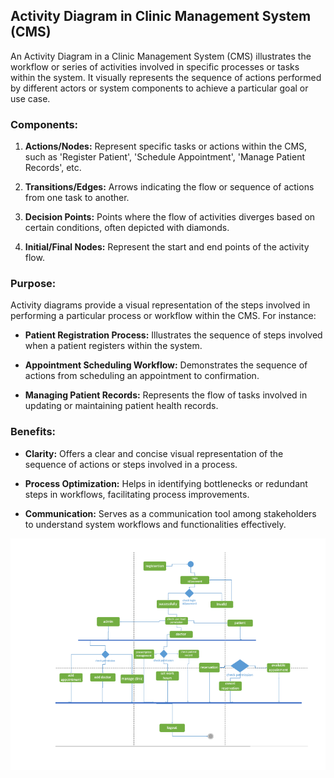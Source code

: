 ## Activity Diagram in Clinic Management System (CMS)

An Activity Diagram in a Clinic Management System (CMS) illustrates the workflow or series of activities involved in specific processes or tasks within the system. It visually represents the sequence of actions performed by different actors or system components to achieve a particular goal or use case.

### Components:

1. **Actions/Nodes:** Represent specific tasks or actions within the CMS, such as 'Register Patient', 'Schedule Appointment', 'Manage Patient Records', etc.
  
2. **Transitions/Edges:** Arrows indicating the flow or sequence of actions from one task to another.
  
3. **Decision Points:** Points where the flow of activities diverges based on certain conditions, often depicted with diamonds.
  
4. **Initial/Final Nodes:** Represent the start and end points of the activity flow.

### Purpose:

Activity diagrams provide a visual representation of the steps involved in performing a particular process or workflow within the CMS. For instance:
  
- **Patient Registration Process:** Illustrates the sequence of steps involved when a patient registers within the system.
  
- **Appointment Scheduling Workflow:** Demonstrates the sequence of actions from scheduling an appointment to confirmation.
  
- **Managing Patient Records:** Represents the flow of tasks involved in updating or maintaining patient health records.

### Benefits:

- **Clarity:** Offers a clear and concise visual representation of the sequence of actions or steps involved in a process.
  
- **Process Optimization:** Helps in identifying bottlenecks or redundant steps in workflows, facilitating process improvements.
  
- **Communication:** Serves as a communication tool among stakeholders to understand system workflows and functionalities effectively.

![Alt text](Activity.png "Activity-Diagram")

